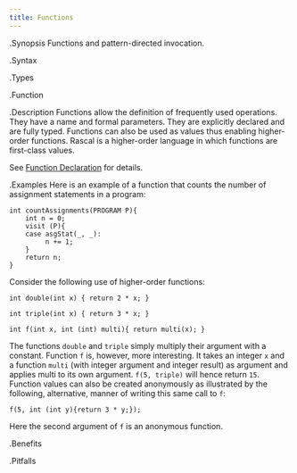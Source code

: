 ```yaml
---
title: Functions
---
```


.Synopsis
Functions and pattern-directed invocation.

.Syntax

.Types

.Function

.Description
Functions allow the definition of frequently used operations. They have a name and formal parameters. They are explicitly declared and are fully typed. 
Functions can also be used as values thus enabling higher-order functions. 
Rascal is a higher-order language in which functions are first-class values.

See [Function Declaration]((Rascal:Declarations-Function)) for details.

.Examples
Here is an example of a function that counts the number of assignment statements in a program:
```rascal
int countAssignments(PROGRAM P){
    int n = 0;
    visit (P){
    case asgStat(_, _):
         n += 1;
    }
    return n;
}
```

Consider the following use of higher-order functions:
```rascal
int double(int x) { return 2 * x; }

int triple(int x) { return 3 * x; }

int f(int x, int (int) multi){ return multi(x); }
```

The functions `double` and `triple` simply multiply their argument with a constant. 
Function `f` is, however, more interesting. 
It takes an integer `x` and a function `multi` (with integer argument and integer result) as argument and 
applies multi to its own argument. `f(5, triple)` will hence return `15`. 
Function values can also be created anonymously as illustrated by the following, alternative, 
manner of writing this same call to `f`:
```rascal
f(5, int (int y){return 3 * y;});
```

Here the second argument of `f` is an anonymous function.

.Benefits

.Pitfalls

